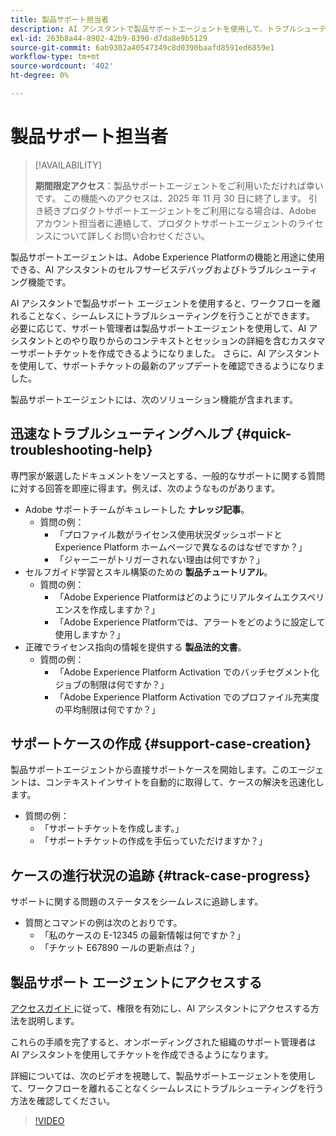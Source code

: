 ```yaml
---
title: 製品サポート担当者
description: AI アシスタントで製品サポートエージェントを使用して、トラブルシューティングとカスタマーサポートチケット申請プロセスを合理化する方法を説明します。
exl-id: 263b8a44-8902-42b9-8390-d7da8e9b5129
source-git-commit: 6ab9302a40547349c8d0390baafd8591ed6859e1
workflow-type: tm+mt
source-wordcount: '402'
ht-degree: 0%

---
```


# 製品サポート担当者

>[!AVAILABILITY]
>
>**期間限定アクセス**：製品サポートエージェントをご利用いただければ幸いです。 この機能へのアクセスは、2025 年 11 月 30 日に終了します。 引き続きプロダクトサポートエージェントをご利用になる場合は、Adobe アカウント担当者に連絡して、プロダクトサポートエージェントのライセンスについて詳しくお問い合わせください。

製品サポートエージェントは、Adobe Experience Platformの機能と用途に使用できる、AI アシスタントのセルフサービスデバッグおよびトラブルシューティング機能です。

AI アシスタントで製品サポート エージェントを使用すると、ワークフローを離れることなく、シームレスにトラブルシューティングを行うことができます。 必要に応じて、サポート管理者は製品サポートエージェントを使用して、AI アシスタントとのやり取りからのコンテキストとセッションの詳細を含むカスタマーサポートチケットを作成できるようになりました。 さらに、AI アシスタントを使用して、サポートチケットの最新のアップデートを確認できるようになりました。

製品サポートエージェントには、次のソリューション機能が含まれます。

## 迅速なトラブルシューティングヘルプ {#quick-troubleshooting-help}

専門家が厳選したドキュメントをソースとする、一般的なサポートに関する質問に対する回答を即座に得ます。例えば、次のようなものがあります。

* Adobe サポートチームがキュレートした **ナレッジ記事**。
   * 質問の例：
      * 「プロファイル数がライセンス使用状況ダッシュボードとExperience Platform ホームページで異なるのはなぜですか？」
      * 「ジャーニーがトリガーされない理由は何ですか？」
* セルフガイド学習とスキル構築のための **製品チュートリアル**。
   * 質問の例：
      * 「Adobe Experience Platformはどのようにリアルタイムエクスペリエンスを作成しますか？」
      * 「Adobe Experience Platformでは、アラートをどのように設定して使用しますか？」
* 正確でライセンス指向の情報を提供する **製品法的文書**。
   * 質問の例：
      * 「Adobe Experience Platform Activation でのバッチセグメント化ジョブの制限は何ですか？」
      * 「Adobe Experience Platform Activation でのプロファイル充実度の平均制限は何ですか？」

## サポートケースの作成 {#support-case-creation}

製品サポートエージェントから直接サポートケースを開始します。このエージェントは、コンテキストインサイトを自動的に取得して、ケースの解決を迅速化します。

* 質問の例：
   * 「サポートチケットを作成します。」
   * 「サポートチケットの作成を手伝っていただけますか？」

## ケースの進行状況の追跡 {#track-case-progress}

サポートに関する問題のステータスをシームレスに追跡します。

* 質問とコマンドの例は次のとおりです。
   * 「私のケースの E-12345 の最新情報は何ですか？」
   * 「チケット E67890 ールの更新点は？」

## 製品サポート エージェントにアクセスする

[ アクセスガイド ](../access.md) に従って、権限を有効にし、AI アシスタントにアクセスする方法を説明します。

これらの手順を完了すると、オンボーディングされた組織のサポート管理者は AI アシスタントを使用してチケットを作成できるようになります。

詳細については、次のビデオを視聴して、製品サポートエージェントを使用して、ワークフローを離れることなくシームレスにトラブルシューティングを行う方法を確認してください。

>[!VIDEO](https://video.tv.adobe.com/v/3443183?learn=on)

